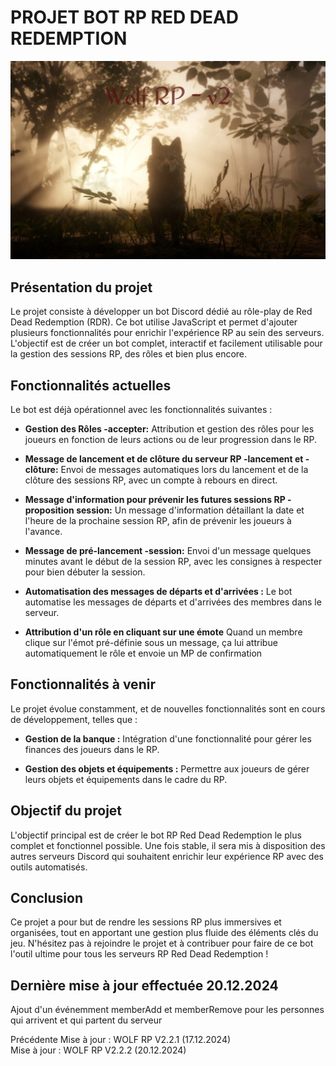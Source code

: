 # **PROJET BOT RP RED DEAD REDEMPTION**

![Image du projet](./assets/imageNormale.png)

## **Présentation du projet**

Le projet consiste à développer un bot Discord dédié au rôle-play de Red Dead Redemption (RDR). Ce bot utilise JavaScript et permet d'ajouter plusieurs fonctionnalités pour enrichir l'expérience RP au sein des serveurs. L'objectif est de créer un bot complet, interactif et facilement utilisable pour la gestion des sessions RP, des rôles et bien plus encore.

## **Fonctionnalités actuelles**

Le bot est déjà opérationnel avec les fonctionnalités suivantes :

- **Gestion des Rôles -accepter:**
  Attribution et gestion des rôles pour les joueurs en fonction de leurs actions ou de leur progression dans le RP.

- **Message de lancement et de clôture du serveur RP -lancement et -clôture:**
  Envoi de messages automatiques lors du lancement et de la clôture des sessions RP, avec un compte à rebours en direct.

- **Message d'information pour prévenir les futures sessions RP -proposition session:**
  Un message d'information détaillant la date et l'heure de la prochaine session RP, afin de prévenir les joueurs à l'avance.

- **Message de pré-lancement -session:**
  Envoi d'un message quelques minutes avant le début de la session RP, avec les consignes à respecter pour bien débuter la session.

- **Automatisation des messages de départs et d'arrivées :**
  Le bot automatise les messages de départs et d'arrivées des membres dans le serveur.

- **Attribution d'un rôle en cliquant sur une émote**
  Quand un membre clique sur l'émot pré-définie sous un message, ça lui attribue automatiquement le rôle et envoie un MP de confirmation

## **Fonctionnalités à venir**

Le projet évolue constamment, et de nouvelles fonctionnalités sont en cours de développement, telles que :

- **Gestion de la banque :**
  Intégration d'une fonctionnalité pour gérer les finances des joueurs dans le RP.

- **Gestion des objets et équipements :**
  Permettre aux joueurs de gérer leurs objets et équipements dans le cadre du RP.

## **Objectif du projet**

L'objectif principal est de créer le bot RP Red Dead Redemption le plus complet et fonctionnel possible. Une fois stable, il sera mis à disposition des autres serveurs Discord qui souhaitent enrichir leur expérience RP avec des outils automatisés.

## **Conclusion**

Ce projet a pour but de rendre les sessions RP plus immersives et organisées, tout en apportant une gestion plus fluide des éléments clés du jeu. N'hésitez pas à rejoindre le projet et à contribuer pour faire de ce bot l'outil ultime pour tous les serveurs RP Red Dead Redemption !

## **Dernière mise à jour effectuée 20.12.2024**

Ajout d'un événemment memberAdd et memberRemove pour les personnes qui arrivent et qui partent du serveur

Précédente Mise à jour : WOLF RP V2.2.1 (17.12.2024)  
Mise à jour : WOLF RP V2.2.2 (20.12.2024)
